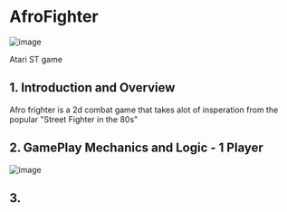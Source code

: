 # AfroFighter
![image](https://user-images.githubusercontent.com/104709648/212529671-aaf3128a-46be-4536-ab5d-d8c4a34cd39d.png)

Atari ST game 
## 1. Introduction and Overview

Afro frighter is a 2d combat game that takes alot of insperation from the popular "Street Fighter in the 80s"

## 2. GamePlay Mechanics and Logic - 1 Player
![image](https://user-images.githubusercontent.com/104709648/212529862-d3cb1732-36ff-41be-8ce9-b0ee364ff15e.png)


## 3. 



